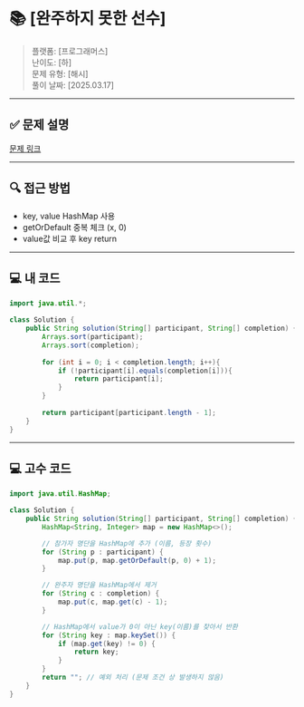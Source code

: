 # 📚 [완주하지 못한 선수]
> 플랫폼: [프로그래머스]  
> 난이도: [하]  
> 문제 유형: [해시]  
> 풀이 날짜: [2025.03.17]

---

## ✅ 문제 설명
[문제 링크](https://school.programmers.co.kr/learn/courses/30/lessons/42576)

---

## 🔍 **접근 방법**
- key, value HashMap 사용
- getOrDefault 중복 체크 (x, 0)
- value값 비교 후 key return

---

## 💻 **내 코드**
```java
import java.util.*;

class Solution {
    public String solution(String[] participant, String[] completion) {
        Arrays.sort(participant);
        Arrays.sort(completion);
        
        for (int i = 0; i < completion.length; i++){
            if (!participant[i].equals(completion[i])){
                return participant[i];
            }
        }
        
        return participant[participant.length - 1];
    }
}
```
---

## 💻 **고수 코드**
```java
import java.util.HashMap;

class Solution {
    public String solution(String[] participant, String[] completion) {
        HashMap<String, Integer> map = new HashMap<>();

        // 참가자 명단을 HashMap에 추가 (이름, 등장 횟수)
        for (String p : participant) {
            map.put(p, map.getOrDefault(p, 0) + 1);
        }

        // 완주자 명단을 HashMap에서 제거
        for (String c : completion) {
            map.put(c, map.get(c) - 1);
        }

        // HashMap에서 value가 0이 아닌 key(이름)를 찾아서 반환
        for (String key : map.keySet()) {
            if (map.get(key) != 0) {
                return key;
            }
        }
        return ""; // 예외 처리 (문제 조건 상 발생하지 않음)
    }
}
```